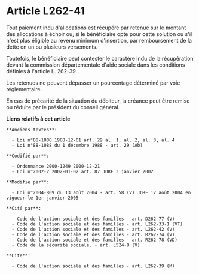 # Article L262-41

Tout paiement indu d'allocations est récupéré par retenue sur le montant des allocations à échoir ou, si le bénéficiaire opte
pour cette solution ou s'il n'est plus éligible au revenu minimum d'insertion, par remboursement de la dette en un ou
plusieurs versements.

Toutefois, le bénéficiaire peut contester le caractère indu de la récupération devant la commission départementale d'aide
sociale dans les conditions définies à l'article L. 262-39.

Les retenues ne peuvent dépasser un pourcentage déterminé par voie réglementaire.

En cas de précarité de la situation du débiteur, la créance peut être remise ou réduite par le président du conseil général.

**Liens relatifs à cet article**

	**Anciens textes**:

	  - Loi n°88-1088 1988-12-01 art. 29 al. 1, al. 2, al. 3, al. 4
	  - Loi n°88-1088 du 1 décembre 1988 - art. 29 (Ab)

	**Codifié par**:

	  - Ordonnance 2000-1249 2000-12-21
	  - Loi n°2002-2 2002-01-02 art. 87 JORF 3 janvier 2002

	**Modifié par**:

	  - Loi n°2004-809 du 13 août 2004 - art. 58 (V) JORF 17 août 2004 en vigueur le 1er janvier 2005

	**Cité par**:

	  - Code de l'action sociale et des familles - art. D262-77 (V)
	  - Code de l'action sociale et des familles - art. L262-33-1 (VT)
	  - Code de l'action sociale et des familles - art. L262-42 (V)
	  - Code de l'action sociale et des familles - art. R262-74 (V)
	  - Code de l'action sociale et des familles - art. R262-78 (VD)
	  - Code de la sécurité sociale. - art. L524-8 (V)

	**Cite**:

	  - Code de l'action sociale et des familles - art. L262-39 (M)
